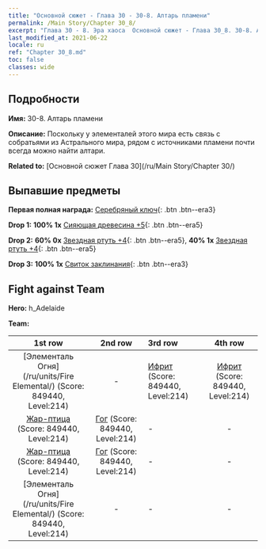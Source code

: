 ```yaml
---
title: "Основной сюжет - Глава 30 - 30-8. Алтарь пламени"
permalink: /Main Story/Chapter 30_8/
excerpt: "Глава 30 - 8. Эра хаоса  Основной сюжет - Глава 30_8. 30-8. Алтарь пламени"
last_modified_at: 2021-06-22
locale: ru
ref: "Chapter 30_8.md"
toc: false
classes: wide
---
```


## Подробности

 **Имя:** 30-8. Алтарь пламени

 **Описание:** Поскольку у элементалей этого мира есть связь с собратьями из Астрального мира, рядом с источниками пламени почти всегда можно найти алтари.

 **Related to:** [Основной сюжет Глава 30](/ru/Main Story/Chapter 30/)

## Выпавшие предметы

 **Первая полная награда:** [Серебряный ключ](/ItemsRU/con_693/){: .btn .btn--era3}

 **Drop 1:** **100% 1x** [Сияющая древесина +5](/ItemsRU/mat_97/){: .btn .btn--era5}

 **Drop 2:** **60% 0x** [Звездная ртуть +4](/ItemsRU/mat_91/){: .btn .btn--era5}, **40% 1x** [Звездная ртуть +4](/ItemsRU/mat_91/){: .btn .btn--era5}

 **Drop 3:** **100% 1x** [Свиток заклинания](/ItemsRU/con_694/){: .btn .btn--era3}


## Fight against Team
 **Hero:** h_Adelaide

 **Team:**


  | 1st row | 2nd row | 3rd row | 4th row |
  |:----:|:----:|:----|:----:|
  | [Элементаль Огня](/ru/units/Fire Elemental/) (Score: 849440, Level:214)  | - | [Ифрит](/ru/units/Efreeti/) (Score: 849440, Level:214)  | [Ифрит](/ru/units/Efreeti/) (Score: 849440, Level:214)  |
  | [Жар-птица](/ru/units/Firebird/) (Score: 849440, Level:214)  | [Гог](/ru/units/Gog/) (Score: 849440, Level:214)  | - | - |
  | [Жар-птица](/ru/units/Firebird/) (Score: 849440, Level:214)  | [Гог](/ru/units/Gog/) (Score: 849440, Level:214)  | - | - |
  | [Элементаль Огня](/ru/units/Fire Elemental/) (Score: 849440, Level:214)  | - | - | - |


